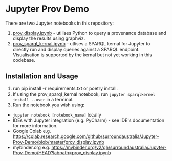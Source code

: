 # Jupyter Prov Demo
There are two Jupyter notebooks in this repository:
1. [prov_display.ipynb](prov_display.ipynb) - utilises Python to query a provenance database and display the results using graphviz.
2. [prov_sparql_kernal.ipynb](prov_sparql_kernal.ipynb) - utlises a SPARQL kernal for Jupyter to directly run and display queries against a SPARQL endpoint. Visualisation is supported by the kernal but not yet working in this codebase.
## Installation and Usage
1. run pip install -r requirements.txt or poetry install.
2. If using the prov_sparql_kernal notebook, run `jupyter sparqlkernel install --user` in a terminal.
3. Run the notebook you wish using:
- `jupyter notebook [notebook_name]` locally
- IDEs with Jupyter integration (e.g. PyCharm) - see IDE's documentation for more information.
- Google Colab e.g. https://colab.research.google.com/github/surroundaustralia/Jupyter-Prov-Demo/blob/master/prov_display.ipynb
- mybinder.org e.g. https://mybinder.org/v2/gh/surroundaustralia/Jupyter-Prov-Demo/HEAD?labpath=prov_display.ipynb
